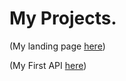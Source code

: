 # My Projects.

(My landing page [here](https://tomdemonrivall.github.io/Landing_page/))

(My First API [here](https://tomdemonrivall.github.io/My-first-api/))
